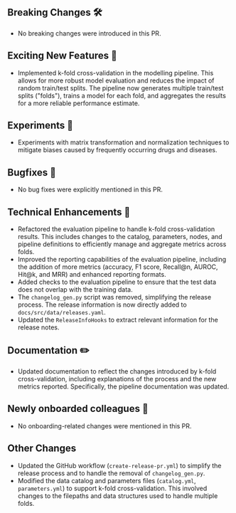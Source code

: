 ## Breaking Changes 🛠

- No breaking changes were introduced in this PR.


## Exciting New Features 🎉

- Implemented k-fold cross-validation in the modelling pipeline.  This allows for more robust model evaluation and reduces the impact of random train/test splits.  The pipeline now generates multiple train/test splits ("folds"), trains a model for each fold, and aggregates the results for a more reliable performance estimate.


## Experiments 🧪

- Experiments with matrix transformation and normalization techniques to mitigate biases caused by frequently occurring drugs and diseases.


## Bugfixes 🐛

- No bug fixes were explicitly mentioned in this PR.


## Technical Enhancements 🧰

- Refactored the evaluation pipeline to handle k-fold cross-validation results.  This includes changes to the catalog, parameters, nodes, and pipeline definitions to efficiently manage and aggregate metrics across folds.
- Improved the reporting capabilities of the evaluation pipeline, including the addition of more metrics (accuracy, F1 score, Recall@n, AUROC, Hit@k, and MRR) and enhanced reporting formats.
- Added checks to the evaluation pipeline to ensure that the test data does not overlap with the training data.
-  The `changelog_gen.py` script was removed, simplifying the release process. The release information is now directly added to `docs/src/data/releases.yaml`.
- Updated the `ReleaseInfoHooks` to extract relevant information for the release notes.


## Documentation ✏️

- Updated documentation to reflect the changes introduced by k-fold cross-validation, including explanations of the process and the new metrics reported.  Specifically, the pipeline documentation was updated.


## Newly onboarded colleagues 🚤

- No onboarding-related changes were mentioned in this PR.


## Other Changes

- Updated the GitHub workflow (`create-release-pr.yml`) to simplify the release process and to handle the removal of `changelog_gen.py`.
- Modified the data catalog and parameters files (`catalog.yml`, `parameters.yml`) to support k-fold cross-validation.  This involved changes to the filepaths and data structures used to handle multiple folds.

